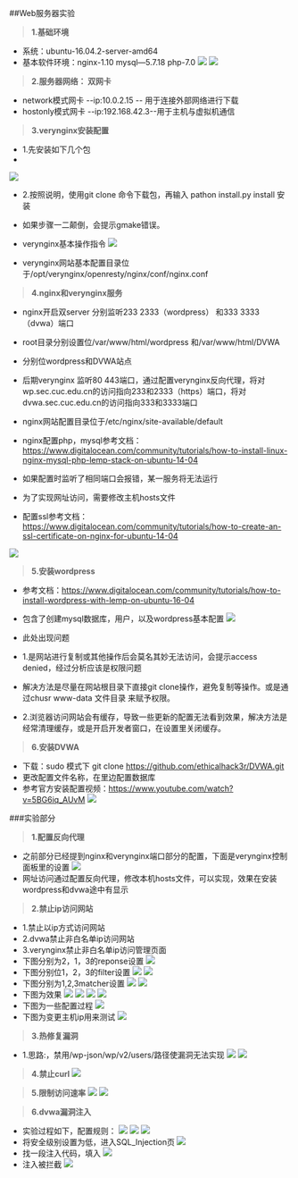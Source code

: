 ##Web服务器实验

>**1.基础环境**

* 系统：ubuntu-16.04.2-server-amd64
* 基本软件环境：nginx-1.10  mysql—5.7.18 php-7.0 ![](images/jiben.PNG)  ![](images/jiben2.PNG)   

>**2.服务器网络： 双网卡**
 

* network模式网卡 --ip:10.0.2.15 -- 用于连接外部网络进行下载
* hostonly模式网卡 --ip:192.168.42.3--用于主机与虚拟机通信

>**3.verynginx安装配置**

* 1.先安装如下几个包
* 
![](images/verynginx1.PNG) 
* 2.按照说明，使用git clone 命令下载包，再输入 pathon install.py install 安装

* 如果步骤一二颠倒，会提示gmake错误。

* verynginx基本操作指令
![](images/verynginx3.PNG)  

* verynginx网站基本配置目录位于/opt/verynginx/openresty/nginx/conf/nginx.conf

>**4.nginx和verynginx服务**
 

* nginx开启双server 分别监听233 2333（wordpress） 和333 3333（dvwa）端口
* root目录分别设置位/var/www/html/wordpress 和/var/www/html/DVWA
* 分别位wordpress和DVWA站点

* 后期verynginx 监听80 443端口，通过配置verynginx反向代理，将对wp.sec.cuc.edu.cn的访问指向233和2333（https）端口，将对dvwa.sec.cuc.edu.cn的访问指向333和3333端口
* nginx网站配置目录位于/etc/nginx/site-available/default
* nginx配置php，mysql参考文档：https://www.digitalocean.com/community/tutorials/how-to-install-linux-nginx-mysql-php-lemp-stack-on-ubuntu-14-04

* 如果配置时监听了相同端口会报错，某一服务将无法运行
* 为了实现网址访问，需要修改主机hosts文件

* 配置ssl参考文档：https://www.digitalocean.com/community/tutorials/how-to-create-an-ssl-certificate-on-nginx-for-ubuntu-14-04

![](images/vnginx_ssl.PNG)






>**5.安装wordpress**

* 参考文档：https://www.digitalocean.com/community/tutorials/how-to-install-wordpress-with-lemp-on-ubuntu-16-04  
* 包含了创建mysql数据库，用户，以及wordpress基本配置 
![](images/wordpress_new1.PNG) 

* 此处出现问题
* 1.是网站进行复制或其他操作后会莫名其妙无法访问，会提示access denied，经过分析应该是权限问题
* 解决方法是尽量在网站根目录下直接git clone操作，避免复制等操作。或是通过chusr www-data 文件目录 来赋予权限。
* 2.浏览器访问网站会有缓存，导致一些更新的配置无法看到效果，解决方法是经常清理缓存，或是开启开发者窗口，在设置里关闭缓存。


>**6.安装DVWA**

* 下载：sudo 模式下 git clone https://github.com/ethicalhack3r/DVWA.git
* 更改配置文件名称，在里边配置数据库
* 参考官方安装配置视频：https://www.youtube.com/watch?v=5BG6iq_AUvM
![](images/dvwa.PNG)   

###实验部分

>**1.配置反向代理**
* 之前部分已经提到nginx和verynginx端口部分的配置，下面是verynginx控制面板里的设置
![](images/vn_fanxiang.PNG)   
* 网址访问通过配置反向代理，修改本机hosts文件，可以实现，效果在安装wordpress和dvwa途中有显示


>**2.禁止ip访问网站**
* 1.禁止以ip方式访问网站
* 2.dvwa禁止非白名单ip访问网站
* 3.verynginx禁止非白名单ip访问管理页面
* 下图分别为2，1，3的reponse设置
![](images/ip_deny_response.PNG)   
* 下图分别位1，2，3的filter设置
![](images/ip_deny_filter.PNG) 
![](images/ip_deny_vn.PNG) 
* 下图分别为1,2,3matcher设置
![](images/ip_deny_m.PNG) 
![](images/ip_deny_m2.PNG) 
* 下图为效果
![](images/ip_deny.PNG) 
![](images/ip_deny2.PNG) 
![](images/dvwa_ip_deny.PNG)
![](images/vn_ip_deny2.PNG)  
* 下图为一些配置过程
![](images/deny_ip.PNG) 
* 下图为变更主机ip用来测试
![](images/dvwa_ip_deny2.PNG) 

>**3.热修复漏洞**
* 1.思路:，禁用/wp-json/wp/v2/users/路径使漏洞无法实现
![](images/buding.PNG)
![](images/buding2.PNG)  

>**4.禁止curl**
![](images/curl.PNG)

>**5.限制访问速率**
![](images/fre.PNG)
![](images/fre2.PNG)  

>**6.dvwa漏洞注入**
* 实验过程如下，配置规则：
![](images/sql_in1.PNG)
![](images/sql2.PNG)
 ![](images/sql3.PNG)
* 将安全级别设置为低，进入SQL_Injection页
 ![](images/sql4.PNG)
* 找一段注入代码，填入
 ![](images/sql5.PNG)
* 注入被拦截
 ![](images/sql6.PNG)
